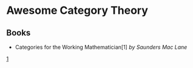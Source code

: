 # Awesome Category Theory

## Books

- Categories for the Working Mathematician[1] *by Saunders Mac Lane*


[1](https://www.amazon.com/Categories-Working-Mathematician-Graduate-Mathematics/dp/0387984038)
